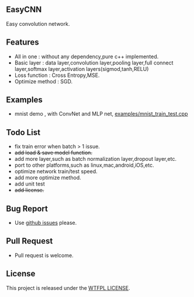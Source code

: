 ## EasyCNN
Easy convolution network.

## Features
* All in one : without any dependency,pure c++ implemented.
* Basic layer : data layer,convolution layer,pooling layer,full connect layer,softmax layer,activation layers(sigmod,tanh,RELU)
* Loss function : Cross Entropy,MSE.
* Optimize method : SGD.

## Examples
* mnist demo , with ConvNet and MLP net,  [examples/mnist_train_test.cpp](./examples/mnist_train_test.cpp "mnist_train_test.cpp")

## Todo List
* fix train error when batch > 1 issue.
* ~~add load & save model function.~~
* add more layer,such as batch normalization layer,dropout layer,etc.
* port to other platforms,such as linux,mac,android,iOS,etc.
* optimize network train/test speed.
* add more optimize method.
* add unit test
* ~~add license.~~

## Bug Report
* Use [github issues](https://github.com/xylcbd/EasyCNN/issues "issues") please.

## Pull Request
* Pull request is welcome.

## License
This project is released under the [WTFPL LICENSE](http://www.wtfpl.net/ "WTFPL LICENSE").
